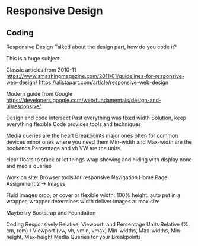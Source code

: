 # Responsive Design




## Coding

Responsive Design
Talked about the design part, how do you code it?

This is a huge subject. 

Classic articles from 2010-11
https://www.smashingmagazine.com/2011/01/guidelines-for-responsive-web-design/
https://alistapart.com/article/responsive-web-design

Modern guide from Google
https://developers.google.com/web/fundamentals/design-and-ui/responsive/

Design and code intersect
Past everything was fixed width
Solution, keep everything flexible
Code provides tools and techniques

Media queries are the heart
Breakpoints
major ones often for common devices
minor ones where you need them
Min-width and Max-width are the bookends
Percentage and vh VW are the units

clear floats to stack
or let things wrap
showing and hiding with display none and media queries

Work on site: Browser tools for responsive
Navigation
Home Page
Assignment 2 -> Images


Fluid images
	crop, or cover or flexible
	width: 100%
	height: auto
	put in a wrapper, wrapper determines width
	deliver images at max size

Maybe try Bootstrap and Foundation
	
Coding Responsively
Relative, Viewport, and Percentage Units
Relative (%, em, rem) / Viewport (vw, vh, vmin, vmax)
Min-widths, Max-widths, Min-height, Max-height
Media Queries for your Breakpoints